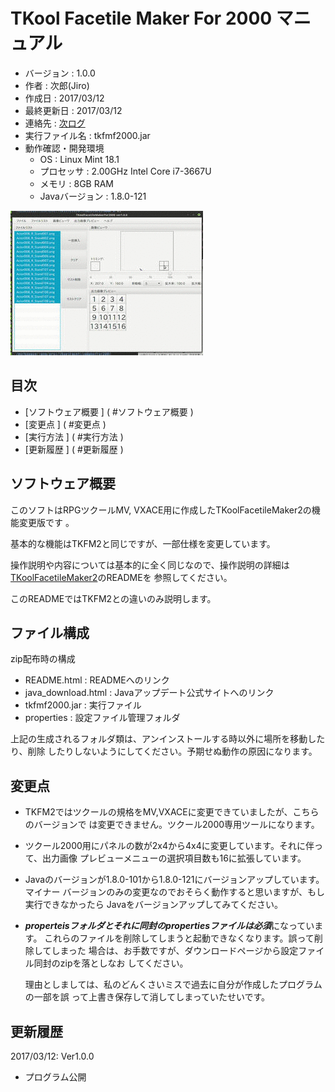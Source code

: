 TKool Facetile Maker For 2000 マニュアル
================================================================================

- バージョン       : 1.0.0
- 作者             : 次郎(Jiro)
- 作成日           : 2017/03/12
- 最終更新日       : 2017/03/12
- 連絡先           : [次ログ](http://jiroron666.hatenablog.com/)
- 実行ファイル名   : tkfmf2000.jar
- 動作確認・開発環境
  - OS             : Linux Mint 18.1
  - プロセッサ     : 2.00GHz Intel Core i7-3667U
  - メモリ         : 8GB RAM
  - Javaバージョン : 1.8.0-121

![tkfmf2000_demo](./gif/tkfmf2000_demo01.gif)

目次
--------------------------------------------------------------------------------

- [ソフトウェア概要 ] ( #ソフトウェア概要 )
- [変更点           ] ( #変更点           )
- [実行方法         ] ( #実行方法         )
- [更新履歴         ] ( #更新履歴         )

ソフトウェア概要
--------------------------------------------------------------------------------

このソフトはRPGツクールMV, VXACE用に作成したTKoolFacetileMaker2の機能変更版です
。

基本的な機能はTKFM2と同じですが、一部仕様を変更しています。

操作説明や内容については基本的に全く同じなので、操作説明の詳細は
[TKoolFacetileMaker2](https://github.com/jiro4989/TKoolFacetileMaker2)のREADMEを
参照してください。

このREADMEではTKFM2との違いのみ説明します。

ファイル構成
--------------------------------------------------------------------------------

zip配布時の構成

- README.html        : READMEへのリンク
- java_download.html : Javaアップデート公式サイトへのリンク
- tkfmf2000.jar      : 実行ファイル
- properties         : 設定ファイル管理フォルダ

上記の生成されるフォルダ類は、アンインストールする時以外に場所を移動したり、削除
したりしないようにしてください。予期せぬ動作の原因になります。

変更点
--------------------------------------------------------------------------------

- TKFM2ではツクールの規格をMV,VXACEに変更できていましたが、こちらのバージョンで
  は変更できません。ツクール2000専用ツールになります。

- ツクール2000用にパネルの数が2x4から4x4に変更しています。それに伴って、出力画像
  プレビューメニューの選択項目数も16に拡張しています。

- Javaのバージョンが1.8.0-101から1.8.0-121にバージョンアップしています。マイナー
  バージョンのみの変更なのでおそらく動作すると思いますが、もし実行できなかったら
  Javaをバージョンアップしてみてください。

- ***properteisフォルダとそれに同封のpropertiesファイルは必須***になっています。
  これらのファイルを削除してしまうと起動できなくなります。誤って削除してしまった
  場合は、お手数ですが、ダウンロードページから設定ファイル同封のzipを落としなお
  してください。

  理由としましては、私のどんくさいミスで過去に自分が作成したプログラムの一部を誤
  って上書き保存して消してしまっていたせいです。

更新履歴
--------------------------------------------------------------------------------

2017/03/12: Ver1.0.0
- プログラム公開

